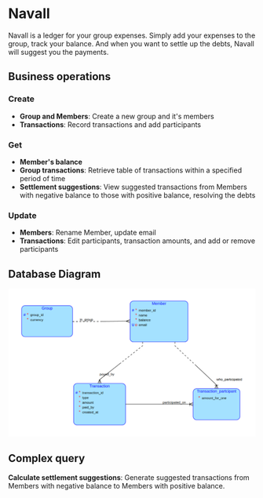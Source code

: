 # Navall
Navall is a ledger for your group expenses. Simply add your expenses to the group, track your balance. And when you want to settle up the debts, Navall will suggest you the payments.

## Business operations
### Create
- **Group and Members**: Create a new group and it's members
- **Transactions**: Record transactions and add participants
### Get
- **Member's balance**
- **Group transactions**: Retrieve table of transactions within a specified period of time
- **Settlement suggestions**: View suggested transactions from Members with negative balance to those with positive balance, resolving the debts
### Update
- **Members**: Rename Member, update email
- **Transactions**: Edit participants, transaction amounts, and add or remove participants

## Database Diagram
![DatabaseScheme](assets/database.png)

## Complex query
**Calculate settlement suggestions**: Generate suggested transactions from Members with negative balance to Members with positive balance.
